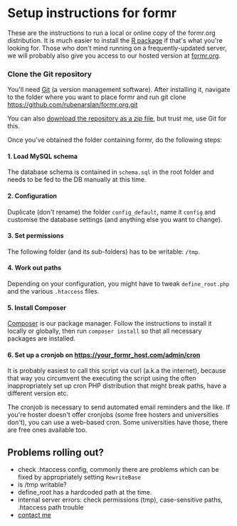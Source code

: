 # Setup instructions for formr

These are the instructions to run a local or online copy of the formr.org distribution. It is much easier to
install the [R package](https://github.com/rubenarslan/formr) if that's what you're looking for.
Those who don't mind running on a frequently-updated server, we will probably also give you access to our hosted version
at [formr.org](https://formr.org).

### Clone the Git repository
You'll need [Git](http://git-scm.com/) (a version management software). After installing it, navigate
to the folder where you want to place formr and run
	git clone https://github.com/rubenarslan/formr.org.git
	
You can also [download the repository as a zip file](https://github.com/rubenarslan/formr/archive/master.zip), but trust me, use Git
for this.

Once you've obtained the folder containing formr, do the following steps:

#### 1. Load MySQL schema
The database schema is contained in `schema.sql` in the root folder and needs to be fed to the DB manually at this time.

#### 2. Configuration
Duplicate (don't rename) the folder `config_default`, name it `config` and customise the database settings (and anything else
you want to change).

#### 3. Set permissions
The following folder (and its sub-folders) has to be writable: `/tmp`.

#### 4. Work out paths
Depending on your configuration, you might have to tweak `define_root.php` and the various `.htaccess` files. 

#### 5. Install Composer
[Composer](https://getcomposer.org/) is our package manager. Follow the instructions to install it locally or globally,
then run `composer install` so that all necessary packages are installed.

#### 6. Set up a cronjob on https://your_formr_host.com/admin/cron
It is probably easiest to call this script via curl (a.k.a the internet), because that way you circumvent the executing the script using the often inappropriately set up cron PHP distribution that might break paths, have a different version etc.

The cronjob is necessary to send automated email reminders and the like. If you're hoster doesn't offer cronjobs (some free hosters and universities don't), you can use a web-based cron. Some universities have those, there are free ones available too.

## Problems rolling out?
* check .htaccess config, commonly there are problems which can be fixed by appropriately setting `RewriteBase`
* is /tmp writable?
* define_root has a hardcoded path at the time.
* internal server errors: check permissions (tmp), case-sensitive paths, .htaccess path trouble
* [contact me](https://psych.uni-goettingen.de/en/biopers/team/arslan)